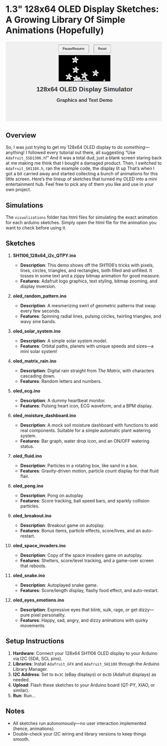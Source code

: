 # 1.3" 128x64 OLED Display Sketches: A Growing Library Of Simple Animations (Hopefully)

![Demo Image](visualization.png)

## Overview

So, I was just trying to get my 128x64 OLED display to do *something*—anything! I followed every tutorial out there, all suggesting “Use `Adafruit_SSD1306.h`!” And it was a total dud, just a blank screen staring back at me making me think that I bought a damaged product. Then, I switched to `Adafruit_SH110X.h`, ran the example code, the display lit up  That’s when I got a bit carried away and started collecting a bunch of animations for this little screen. Here’s the lineup of sketches that turned my OLED into a mini entertainment hub. Feel free to pick any of them you like and use in your own project.

## Simulations

The `visualizations` folder has html files for simulating the exact animation for each arduino sketches. Simply open the html file for the animation you want to check before using it.

## Sketches

 1. **SH1106_128x64_i2c_QTPY.ino**

    - **Description**: This demo shows off the SH1106’s tricks with pixels, lines, circles, triangles, and rectangles, both filled and unfilled. It tosses in some text and a zippy bitmap animation for good measure.
    - **Features**: Adafruit logo graphics, text styling, bitmap zooming, and display inversion.

 2. **oled_random_pattern.ino**

    - **Description**: A mesmerizing swirl of geometric patterns that swap every few seconds.
    - **Features**: Spinning radial lines, pulsing circles, twirling triangles, and wavy sine bands.

 3. **oled_solar_system.ino**

    - **Description**: A simple solar system model.
    - **Features**: Orbital paths, planets with unique speeds and sizes—a mini solar system!

 4. **oled_matrix_rain.ino**

    - **Description**: Digital rain straight from *The Matrix*, with characters cascading down.
    - **Features**: Random letters and numbers.

 5. **oled_ecg.ino**

    - **Description**: A dummy heartbeat monitor.
    - **Features**: Pulsing heart icon, ECG waveform, and a BPM display.

 6. **oled_moisture_dashboard.ino**

    - **Description**: A mock soil moisture dashboard with functions to add real components. Suitable for a simple automatic plant watering system.
    - **Features**: Bar graph, water drop icon, and an ON/OFF watering status.

 7. **oled_fluid.ino**

    - **Description**: Particles in a rotating box, like sand in a box.
    - **Features**: Gravity-driven motion, particle count display for that fluid flair.

 8. **oled_pong.ino**

    - **Description**: Pong on autoplay
    - **Features**: Score tracking, ball speed bars, and sparkly collision particles.

 9. **oled_breakout.ino**

    - **Description**: Breakout game on autoplay.
    - **Features**: Bonus items, particle effects, score/lives, and an auto-restart.

10. **oled_space_invaders.ino**

    - **Description**: Copy of the space invaders game on autoplay.
    - **Features**: Shelters, score/level tracking, and a game-over screen that reboots.

11. **oled_snake.ino**

    - **Description**: Autoplayed snake game.
    - **Features**: Score/length display, flashy food effect, and auto-restart.

12. **oled_eyes_emotions.ino**

    - **Description**: Expressive eyes that blink, sulk, rage, or get dizzy—pure pixel personality.
    - **Features**: Happy, sad, angry, and dizzy animations with quirky movements.

## Setup Instructions

1. **Hardware**: Connect your 128x64 SH1106 OLED display to your Arduino via I2C (SDA, SCL pins).
2. **Libraries**: Install `Adafruit_GFX` and `Adafruit_SH110X` through the Arduino Library Manager.
3. **I2C Address**: Set to `0x3C` (eBay displays) or `0x3D` (Adafruit displays) as needed.
4. **Upload**: Flash these sketches to your Arduino board (QT-PY, XIAO, or similar).
5. **Run**: Run...

## Notes

- All sketches run autonomously—no user interaction implemented (hence, animations).
- Double-check your I2C wiring and library versions to keep things smooth.
